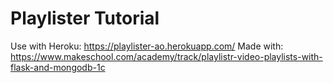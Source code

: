# Playlister Tutorial

Use with Heroku: https://playlister-ao.herokuapp.com/
Made with: https://www.makeschool.com/academy/track/playlistr-video-playlists-with-flask-and-mongodb-1c
